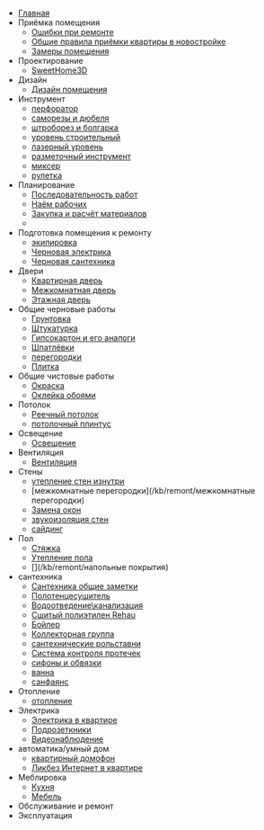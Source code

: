  * [Главная](/index.md)
 * Приёмка помещения
	 * [Ошибки при ремонте](/kb/remont/common_mistakes)
	 * [Общие правила приёмки квартиры в новостройке](/kb/remont/priyomka_flat)
	 * [Замеры помещения](/kb/remont/zamer_flat)
 * Проектирование
	 * [SweetHome3D](/kb/remont/sweethome3d)
 * Дизайн
	 * [Дизайн помещения](/kb/remont/flat_design)
 * Инструмент 
	 * [перфоратор](/kb/remont/perforator)
	 * [саморезы и дюбеля](/kb/remont/саморезы_и_дюбеля)
	 * [штроборез и болгарка](/kb/remont/штроборез_и_болгарка)
	 * [уровень строительный](/kb/remont/уровень_строительный)
	 * [лазерный уровень](/kb/remont/лазерный_уровень)
	 <!-- * [Выбор щётки для очистки ржавчины](/kb/remont/Выбор щётки для очистки ржавчины) -->
	 <!-- * [коронки для сверления бетона](/kb/remont/коронки для сверления бетона) -->
	 * [разметочный инструмент](/kb/remont/разметочный_инструмент)
	 * [миксер](/kb/remont/миксер)
	 * [рулетка](/kb/remont/рулетка)
 * Планирование
	 * [Последовательность работ](/kb/remont/etapi_remonta)
	 * [Наём рабочих](/kb/remont/naem_rabochih)
	 * [Закупка и расчёт материалов](/kb/remont/zakupka_calc)
	 * [](/kb/remont/смета)
 * Подготовка помещения к ремонту
	 * [экипировка](/kb/remont/экипировка)
	 * [Черновая электрика](/kb/remont/draft_electric)
	 * [Черновая сантехника](/kb/remont/draft_santex)
 * Двери
	 * [Квартирная дверь](/kb/remont/flat_door)
	 * [Межкомнатная дверь](/kb/remont/flat_in_door)
	 * [Этажная дверь](/kb/remont/flat_floor)
 * Общие черновые работы
	 * [Грунтовка](/kb/remont/gruntovka)
	 * [Штукатурка](/kb/remont/shtukaturka)
	 * [Гипсокартон и его аналоги](/kb/remont/gipsokarton)
	 * [Шпатлёвки](/kb/remont/shpatlevki)
	 * [перегородки](/kb/remont/перегородки)
	 * [Плитка](/kb/remont/plitka)
 * Общие чистовые работы
	 * [Окраска](/kb/remont/kraska)
	 * [Оклейка обоями](/kb/remont/oboi)
 * Потолок
	 * [Реечный потолок](/kb/remont/flat_reechniy_potolok)
	 * [потолочный плинтус](/kb/remont/потолочный_плинтус)
 * Освещение
	 * [Освещение](/kb/remont/flat_light)
 * Вентиляция
	 * [Вентиляция](/kb/remont/ventilatsiya)
 * Стены
	 * [утепление стен изнутри](/kb/remont/утепление_стен_изнутри)
	 * [межкомнатные перегородки](/kb/remont/межкомнатные перегородки)
	 * [Замена окон](/kb/remont/окна)
	 * [звукоизоляция стен](/kb/remont/flat_zvukoizol)
	 * [сайдинг](/kb/remont/сайдинг)
 * Пол
	 * [Стяжка](/kb/remont/flat_floor)
	 * [Утепление пола](/kb/remont/flat_uteplenie_pola)
	 * [](/kb/remont/напольные покрытия)
 * сантехника
	 * [Сантехника общие заметки](/kb/remont/сантехника)
	 * [Полотенцесушитель](/kb/remont/полотенцесушитель)
	 * [Водоотведение\канализация](/kb/remont/водоотведение)
	 * [Сшитый полиэтилен Rehau](/kb/remont/сшитый_полиэтилен_rehau)
	 * [Бойлер](/kb/remont/бойлер)
	 * [Коллекторная группа](/kb/remont/коллекторная_группа)
	 * [сантехнические рольставни](/kb/remont/сантехнические_рольставни)
	 * [Система контроля протечек](/kb/remont/flat_kontrol_protechek)
	 * [сифоны и обвязки](/kb/remont/сифоны_и_обвязки)
	 * [ванна](/kb/remont/ванна)
	 * [санфаянс](/kb/remont/санфаянс)
 * Отопление
	 * [отопление](/kb/remont/отопление)
 * Электрика
	 * [Электрика в квартире](/kb/remont/flat_electric)
	 * [Подрозеткники](/kb/remont/podrozetniki)
	 * [Видеонаблюдение](/kb/remont/видеонаблюдение.md)
 * автоматика/умный дом
	 * [квартирный домофон](/kb/remont/flat_domofon)
	 * [Ликбез Интернет в квартире](/kb/remont/flat_internet)
 * Меблировка
	 * [Кухня](/kb/remont/flat_mebel_kitchen)
	 * [Мебель](/kb/remont/мебель)
 * Обслуживание и ремонт
 * Эксплуатация
